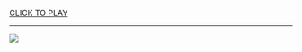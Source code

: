
<a href="https://premium76.site?title=unblocked_games_g+_google_classroom&ref=13M">CLICK TO PLAY</a></h3>
<hr>

<a href="https://premium76.site?title=unblocked_games_g+_google_classroom&ref=13M"><img src="https://clearcache.store/games.png"></a>


